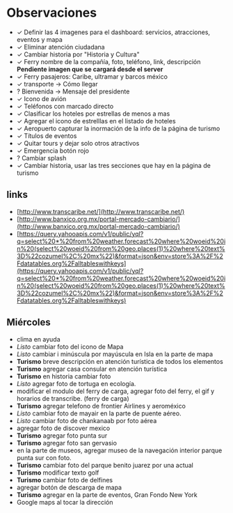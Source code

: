 # Observaciones
- ✓ Definir las 4 imagenes para el dashboard: servicios, atracciones, eventos y mapa
- ✓ Eliminar atención ciudadana
- ✓ Cambiar historia por "Historia y Cultura"
- ✓ Ferry nombre de la compañía, foto, teléfono, link, descripción **Pendiente imagen que se cargará desde el server**
- ✓ Ferry pasajeros: Caribe, ultramar y barcos méxico
- ✓ transporte → Cómo llegar
- ? Bienvenida → Mensaje del presidente
- ✓ Icono de avión
- ✓ Teléfonos con marcado directo
- ✓ Clasificar los hoteles por estrellas de menos a mas
- ✓ Agregar el icono de estrelllas en el listado de hoteles
- ✓ Aeropuerto capturar la inormación de la info de la página de turismo
- ✓ Títulos de eventos
- ✓ Quitar tours y dejar solo otros atractivos
- ✓ Emergencia botón rojo
- ? Cambiar splash
- ✓ Cambiar historia, usar las tres secciones que hay en la página de turismo

## links
- [http://www.transcaribe.net/](http://www.transcaribe.net/)
- [http://www.banxico.org.mx/portal-mercado-cambiario/](http://www.banxico.org.mx/portal-mercado-cambiario/)
- [https://query.yahooapis.com/v1/public/yql?q=select%20*%20from%20weather.forecast%20where%20woeid%20in%20(select%20woeid%20from%20geo.places(1)%20where%20text%3D%22cozumel%2C%20mx%22)&format=json&env=store%3A%2F%2Fdatatables.org%2Falltableswithkeys](https://query.yahooapis.com/v1/public/yql?q=select%20*%20from%20weather.forecast%20where%20woeid%20in%20(select%20woeid%20from%20geo.places(1)%20where%20text%3D%22cozumel%2C%20mx%22)&format=json&env=store%3A%2F%2Fdatatables.org%2Falltableswithkeys)

## Miércoles
- clima en ayuda
- _Listo_ cambiar foto del icono de Mapa
- _Listo_ cambiar i minúscula por mayúscula en Isla en la parte de mapa
- **Turismo** breve descripción en atención turística de todos los elementos
- **Turismo** agregar casa consular en atención turística
- **Turismo** en historia cambiar foto
- _Listo_ agregar foto de tortuga en ecología.
- modificar el modulo del ferry de carga, agregar foto del ferry, el gif y horarios de transcribe. (ferry de carga)
- **Turismo** agregar telefono de frontier Airlines y aeroméxico
- _Listo_ cambiar foto de mayair en la parte de puente aéreo.
- _Listo_ cambiar foto de chankanaab por foto aérea
- agregar foto de discover mexico
- **Turismo** agregar foto punta sur
- **Turismo** agregar foto san gervasio
- en la parte de museos, agregar museo de la navegación interior parque punta sur con foto.
- **Turismo** cambiar foto del parque benito juarez por una actual
- **Turismo** modificar texto golf
- **Turismo** cambiar foto de delfines
- agregar botón de descarga de mapa
- **Turismo** agregar en la parte de eventos, Gran Fondo New York
- Google maps al tocar la dirección
